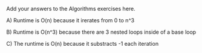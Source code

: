 Add your answers to the Algorithms exercises here.

A) Runtime is O(n) because it irerates from 0 to n^3 

B) Runtime is O(n^3) because there are 3 nested loops inside of a base loop

C) The runtime is O(n) because it substracts -1 each iteration